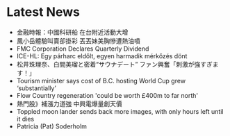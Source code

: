 # Latest News
-  金融時報：中國科研船 在台附近活動大增
-  鳳小岳體驗叫賣卻掛彩 丟丟妹美胸慘遭熱油噴
-  FMC Corporation Declares Quarterly Dividend
-  ICE-HL: Egy párharc eldőlt, egyen harmadik mérkőzés dönt
-  松井珠理奈、白間美瑠と密着“サウナデート” ファン興奮「刺激が強すぎます！」
-  Tourism minister says cost of B.C. hosting World Cup grew ‘substantially’
-  Flow Country regeneration 'could be worth £400m to far north'
-  熱門股》補漲力道強 中興電爆量創天價
-  Toppled moon lander sends back more images, with only hours left until it dies
-  Patricia (Pat) Soderholm
